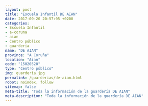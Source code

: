 ```yaml
---
layout: post
title: "Escuela Infantil DE AIAN"
date: 2017-09-20 20:57:05 +0200
categories:
- Escuela Infantil
- a-coruna
- aian
- Centro público
- guarderia
name: "DE AIAN"
province: "A Coruña"
location: "Aian"
code: "15020520"
type: "Centro público"
img: guarderia.jpg
permalink: /guarderias/de-aian.html
robot: noindex, follow
sitemap: false
meta-title: "Toda la información de la guardería DE AIAN"
meta-description: "Toda la información de la guardería DE AIAN"
---
```

